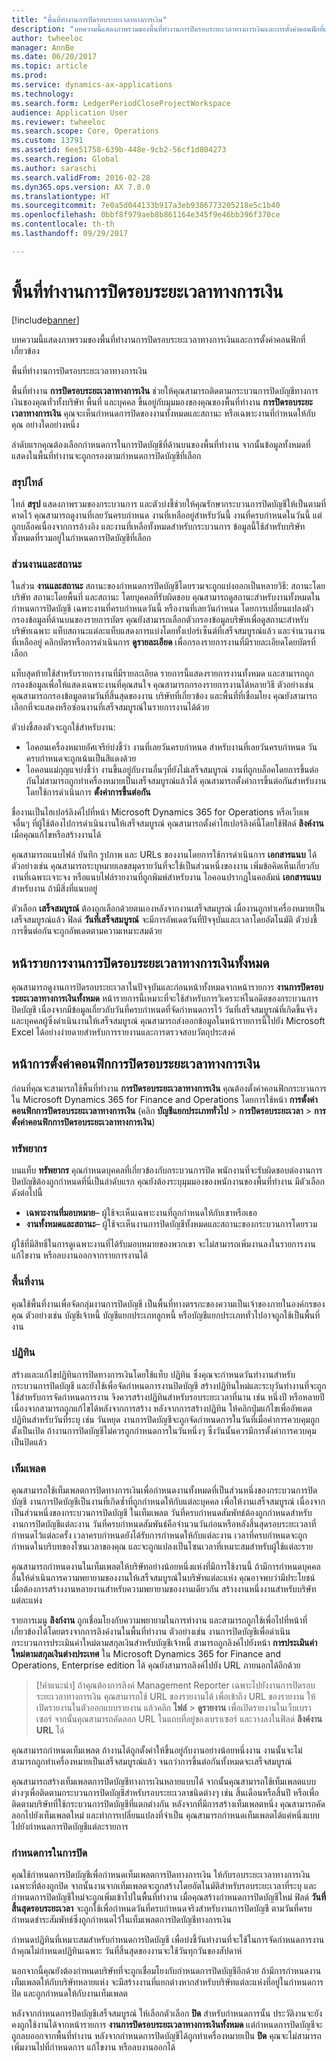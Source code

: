 ```yaml
---
title: "พื้นที่ทำงานการปิดรอบระยะเวลาทางการเงิน"
description: "บทความนี้แสดงภาพรวมของพื้นที่ทำงานการปิดรอบระยะเวลาทางการเงินและการตั้งค่าคอนฟิกที่เกี่ยวข้อง"
author: twheeloc
manager: AnnBe
ms.date: 06/20/2017
ms.topic: article
ms.prod: 
ms.service: dynamics-ax-applications
ms.technology: 
ms.search.form: LedgerPeriodCloseProjectWorkspace
audience: Application User
ms.reviewer: twheeloc
ms.search.scope: Core, Operations
ms.custom: 13791
ms.assetid: 6ee51758-639b-448e-9cb2-56cf1d804273
ms.search.region: Global
ms.author: saraschi
ms.search.validFrom: 2016-02-28
ms.dyn365.ops.version: AX 7.0.0
ms.translationtype: HT
ms.sourcegitcommit: 7e0a5d044133b917a3eb9386773205218e5c1b40
ms.openlocfilehash: 0bbf8f979aeb8b861164e345f9e46bb396f370ce
ms.contentlocale: th-th
ms.lasthandoff: 09/29/2017

---
```


# <a name="financial-period-close-workspace"></a>พื้นที่ทำงานการปิดรอบระยะเวลาทางการเงิน

[!include[banner](../includes/banner.md)]


บทความนี้แสดงภาพรวมของพื้นที่ทำงานการปิดรอบระยะเวลาทางการเงินและการตั้งค่าคอนฟิกที่เกี่ยวข้อง

พื้นที่ทำงานการปิดรอบระยะเวลาทางการเงิน

พื้นที่ทำงาน **การปิดรอบระยะเวลาทางการเงิน** ช่วยให้คุณสามารถติดตามกระบวนการปิดบัญชีทางการเงินของคุณทั่วทั้งบริษัท พื้นที่ และบุคคล ขึ้นอยู่กับมุมมองของคุณของพื้นที่ทำงาน **การปิดรอบระยะเวลาทางการเงิน** คุณจะเห็นกำหนดการปิดของงานทั้งหมดและสถานะ หรือเฉพาะงานที่กำหนดให้กับคุณ อย่างใดอย่างหนึ่ง 

ลำดับแรกคุณต้องเลือกกำหนดการในการปิดบัญชีที่ด้านบนของพื้นที่ทำงาน จากนั้นข้อมูลทั้งหมดที่แสดงในพื้นที่ทำงานจะถูกกรองตามกำหนดการปิดบัญชีที่เลือก

### <a name="summary-tiles"></a>สรุปไทล์

ไทล์ **สรุป** แสดงภาพรวมของกระบวนการ และตัวบ่งชี้ช่วยให้คุณรักษากระบวนการปิดบัญชีให้เป็นตามที่คาดไว้ คุณสามารถดูงานที่เลยวันครบกำหนด งานที่เหลืออยู่สำหรับวันนี้ งานที่ครบกำหนดในวันนี้ แต่ถูกบล็อคเนื่องจากการอ้างอิง และงานที่เหลือทั้งหมดสำหรับกระบวนการ ข้อมูลนี้ใช้สำหรับบริษัททั้งหมดที่รวมอยู่ในกำหนดการปิดบัญชีที่เลือก

### <a name="tasks-and-status-section"></a>ส่วนงานและสถานะ

ในส่วน **งานและสถานะ** สถานะของกำหนดการปิดบัญชีโดยรวมจะถูกแบ่งออกเป็นหลายวิธี: สถานะโดยบริษัท สถานะโดยพื้นที่ และสถานะ โดยบุคคลที่รับผิดชอบ คุณสามารถดูสถานะสำหรับงานทั้งหมดในกำหนดการปิดบัญชี เฉพาะงานที่ครบกำหนดวันนี้ หรืองานที่เลยวันกำหนด โดยการเปลี่ยนแปลงตัวกรองข้อมูลที่ด้านบนของรายการบัตร คุณยังสามารถเลือกตัวกรองข้อมูลบริษัทเพื่อดูสถานะสำหรับบริษัทเฉพาะ แท็บสถานะแต่ละแท็บแสดงการแบ่งโดยทั้งเปอร์เซ็นต์ที่เสร็จสมบูรณ์แล้ว และจำนวนงานที่เหลืออยู่ คลิกบัตรหรือการดำเนินการ **ดูรายละเอียด** เพื่อกรองรายการงานที่มีรายละเอียดโดยบัตรที่เลือก 

แท็บสุดท้ายใช้สำหรับรายการงานที่มีรายละเอียด รายการนี้แสดงรายการงานทั้งหมด และสามารถถูกกรองข้อมูลเพื่อให้แสดงเฉพาะงานที่คุณสนใจ คุณสามารถกรองรายการงานได้หลายวิธี ตัวอย่างเช่น คุณสามารถกรองข้อมูลตามวันที่สิ้นสุดของงาน บริษัทที่เกี่ยวข้อง และพื้นที่ที่เชื่อมโยง คุณยังสามารถเลือกที่จะแสดงหรือซ่อนงานที่เสร็จสมบูรณ์ในรายการงานได้ด้วย 

ตัวบ่งชี้สองตัวจะถูกใช้สำหรับงาน:

-   ไอคอนเครื่องหมายอัศเจรีย์บ่งชี้ว่า งานที่เลยวันครบกำหนด สำหรับงานที่เลยวันครบกำหนด วันครบกำหนดจะถูกเน้นเป็นสีแดงด้วย
-   ไอคอนแม่กุญแจบ่งชี้ว่า งานขึ้นอยู่กับงานอื่นๆที่ยังไม่เสร็จสมบูรณ์ งานที่ถูกบล็อคโดยการขึ้นต่อกันไม่สามารถถูกทำเครื่องหมายเป็นเสร็จสมบูรณ์แล้วได้ คุณสามารถตั้งค่าการขึ้นต่อกันสำหรับงานโดยใช้การดำเนินการ **ตั้งค่าการขึ้นต่อกัน**

ชื่องานเป็นไฮเปอร์ลิงค์ไปที่หน้า Microsoft Dynamics 365 for Operations หรือเว็บเพจอื่นๆ ที่ผู้ใช้ต้องไปการดำเนินงานให้เสร็จสมบูรณ์ คุณสามารถตั้งค่าไฮเปอร์ลิงค์นี้โดยใช้ฟิลด์ **ลิงค์งาน** เมื่อคุณแก้ไขหรือสร้างงานได้ 

คุณสามารถแนบไฟล์ บันทึก รูปภาพ และ URLs ของงานโดยการใช้การดำเนินการ **เอกสารแนบ** ได้ ตัวอย่างเช่น คุณสามารถระบุหมายเลขสมุดรายวันที่จะใช้เป็นส่วนหนึ่งของงาน เพิ่มข้อคิดเห็นเกี่ยวกับงานที่เฉพาะเจาะจง หรือแนบไฟล์รายงานที่ถูกพิมพ์สำหรับงาน ไอคอนปรากฏในคอลัมน์ **เอกสารแนบ** สำหรับงาน ถ้ามีสิ่งที่แนบอยู่ 

ตัวเลือก **เสร็จสมบูรณ์** ต้องถูกเลือกด้วยตนเองหลังจากงานเสร็จสมบูรณ์ เมื่องานถูกทำเครื่องหมายเป็นเสร็จสมบูรณ์แล้ว ฟิลด์ **วันที่เสร็จสมบูรณ์** จะมีการอัพเดตวันที่ปัจจุบันและเวลาโดยอัตโนมัติ ตัวบ่งชี้การขึ้นต่อกันจะถูกอัพเดตตามความเหมาะสมด้วย

## <a name="all-financial-period-close-tasks-list-page"></a>หน้ารายการงานการปิดรอบระยะเวลาทางการเงินทั้งหมด
คุณสามารถดูงานการปิดรอบระยะเวลาในปัจจุบันและก่อนหน้าทั้งหมดจากหน้ารายการ **งานการปิดรอบระยะเวลาทางการเงินทั้งหมด** หน้ารายการนี้เหมาะที่จะใช้สำหรับการวิเคราะห์ในอดีตของกระบวนการปิดบัญชี เนื่องจากมีข้อมูลเกี่ยวกับวันที่ครบกำหนดที่จัดกำหนดการไว้ วันที่เสร็จสมบูรณ์ที่เกิดขึ้นจริง และบุคคลผู้ซึ่งดำเนินงานให้เสร็จสมบูรณ์ คุณสามารถส่งออกข้อมูลในหน้ารายการนี้ไปยัง Microsoft Excel ได้อย่างง่ายดายสำหรับการรายงานและการตรวจสอบวัตถุประสงค์

## <a name="financial-period-close-configuration-page"></a>หน้าการตั้งค่าคอนฟิกการปิดรอบระยะเวลาทางการเงิน
ก่อนที่คุณจะสามารถใช้พื้นที่ทำงาน **การปิดรอบระยะเวลาทางการเงิน** คุณต้องตั้งค่าคอนฟิกกระบวนการใน Microsoft Dynamics 365 for Finance and Operations โดยการใช้หน้า **การตั้งค่าคอนฟิกการปิดรอบระยะเวลาทางการเงิน** (คลิก **บัญชีแยกประเภททั่วไป** &gt; **การปิดรอบระยะเวลา** &gt; **การตั้งค่าคอนฟิกการปิดรอบระยะเวลาทางการเงิน**)

### <a name="resources"></a>ทรัพยากร

บนแท็บ **ทรัพยากร** คุณกำหนดบุคคลที่เกี่ยวข้องกับกระบวนการปิด พนักงานที่จะรับผิดชอบต่องานการปิดบัญชีต้องถูกกำหนดที่นี่เป็นลำดับแรก คุณยังต้องระบุมุมมองของพนักงานของพื้นที่ทำงาน มีตัวเลือกดังต่อไปนี้

-   **เฉพาะงานที่มอบหมาย**– ผู้ใช้จะเห็นเฉพาะงานที่ถูกกำหนดให้กับเขาหรือเธอ
-   **งานทั้งหมดและสถานะ**– ผู้ใช้จะเห็นงานการปิดบัญชีทั้งหมดและสถานะของกระบวนการโดยรวม

ผู้ใช้ที่มีสิทธิ์ในการดูเฉพาะงานที่ได้รับมอบหมายของพวกเขา จะไม่สามารถเพิ่มงานลงในรายการงาน แก้ไขงาน หรือลบงานออกจากรายการงานได้

### <a name="task-areas"></a>พื้นที่งาน

คุณใช้พื้นที่งานเพื่อจัดกลุ่มงานการปิดบัญชี เป็นพื้นที่ทางตรรกะของความเป็นเจ้าของภายในองค์กรของคุณ ตัวอย่างเช่น บัญชีเจ้าหนี้ บัญชีแยกประเภทลูกหนี้ หรือบัญชีแยกประเภททั่วไปอาจถูกใช้เป็นพื้นที่งาน

### <a name="calendars"></a>ปฏิทิน

สร้างและแก้ไขปฏิทินการปิดทางการเงินโดยใช้แท็บ ปฏิทิน ซึ่งคุณจะกำหนดวันทำงานสำหรับกระบวนการปิดบัญชี และยังใช้เพื่อจัดกำหนดการงานปิดบัญชี  สร้างปฏิทินใหม่และระบุวันทำงานที่จะถูกใช้สำหรับการจัดกำหนดการงาน  จึงควรสร้างปฏิทินสำหรับรอบระยะเวลาที่นาน เช่น หนึ่งปี หรือหลายปี เนื่องจากสามารถถูกแก้ไขได้หลังจากการสร้าง  หลังจากการสร้างปฏิทิน ให้คลิกปุ่มแก้ไขเพื่ออัพเดตปฏิทินสำหรับวันที่ระบุ เช่น วันหยุด  งานการปิดบัญชีจะถูกจัดกำหนดการในวันที่เมื่อค่าการควบคุมถูกตั้งเป็นเปิด  ถ้างานการปิดบัญชีไม่ควรถูกกำหนดการในวันหนึ่งๆ ซึ่งวันนั้นควรมีการตั้งค่าการควบคุมเป็นปิดแล้ว

### <a name="templates"></a>เท็มเพลต

คุณสามารถใช้เท็มเพลตการปิดทางการเงินเพื่อกำหนดงานทั้งหมดที่เป็นส่วนหนึ่งของกระบวนการปิดบัญชี งานการปิดบัญชีเป็นงานที่เกิดซ้ำที่ถูกกำหนดให้กับแต่ละบุคคล เพื่อให้งานเสร็จสมบูรณ์ เนื่องจากเป็นส่วนหนึ่งของกระบวนการปิดบัญชี ในเท็มเพลต วันที่ครบกำหนดสัมพัทธ์ต้องถูกกำหนดสำหรับงานการปิดบัญชีแต่ละงาน วันที่ครบกำหนดสัมพันธ์คือจำนวนวันก่อนหรือหลังสิ้นสุดรอบระยะเวลาที่กำหนดไว้แต่ละครั้ง เวลาครบกำหนดยังได้รับการกำหนดให้กับแต่ละงาน เวลาที่ครบกำหนดจะถูกกำหนดในบริบทของโซนเวลาของคุณ และจะถูกแปลงเป็นโซนเวลาที่เหมาะสมสำหรับผู้ใช้แต่ละราย 

คุณสามารถกำหนดงานในเท็มเพลตให้บริษัทอย่างน้อยหนึ่งแห่งที่มีการใช้งานนี้ ถ้ามีการกำหนดบุคคลอื่นให้ดำเนินการความพยายามของงานให้เสร็จสมบูรณ์ในบริษัทแต่ละแห่ง คุณอาจพบว่ามีประโยชน์เมื่อต้องการสร้างงานหลายงานสำหรับความพยายามของงานเดียวกัน สร้างงานหนึ่งงานสำหรับบริษัทแต่ละแห่ง 

รายการเมนู **ลิงก์งาน** ถูกเชื่อมโยงกับความพยายามในการทำงาน และสามารถถูกใช้เพื่อไปที่หน้าที่เกี่ยวข้องได้โดยตรงจากการลิงค์งานในพื้นที่ทำงาน ตัวอย่างเช่น งานการปิดบัญชีเพื่อดำเนินกระบวนการประเมินค่าใหม่ตามสกุลเงินสำหรับบัญชีเจ้าหนี้ สามารถถูกลิงค์ไปยังหน้า **การประเมินค่าใหม่ตามสกุลเงินต่างประเทศ** ใน Microsoft Dynamics 365 for Finance and Operations, Enterprise edition ได้ คุณยังสามารถลิงค์ไปยัง URL ภายนอกได้อีกด้วย 

> [!คำแนะนำ] ถ้าคุณต้องการลิงค์ Management Reporter เฉพาะไปยังงานการปิดรอบระยะเวลาทางการเงิน คุณสามารถใช้ URL ของรายงานได้ เพื่อเข้าถึง URL ของรายงาน ให้เปิดรายงานในตัวออกแบบรายงาน แล้วคลิก **ไฟล์** &gt; **ดูรายงาน** เพื่อเปิดรายงานในเว็บเบราเซอร์ จากนั้นคุณสามารถคัดลอก URL ในแถบที่อยู่ของเบราเซอร์ และวางลงในฟิลด์ **ลิงค์งาน** **URL** ได้ 

คุณสามารถกำหนดเท็มเพลต ถ้างานได้ถูกตั้งค่าให้ขึ้นอยู่กับงานอย่างน้อยหนึ่งงาน งานนั้นจะไม่สามารถถูกทำเครื่องหมายเป็นเสร็จสมบูรณ์แล้ว จนกว่าการขึ้นต่อกันทั้งหมดจะเสร็จสมบูรณ์ 

คุณสามารถสร้างเท็มเพลตการปิดบัญชีทางการเงินหลายแบบได้ จากนั้นคุณสามารถใช้เท็มเพลตแบบต่างๆเพื่อติดตามกระบวนการปิดบัญชีสำหรับรอบระยะเวลาชนิดต่างๆ เช่น สิ้นเดือนหรือสิ้นปี หรือเพื่อติดตามบริษัทที่ใช้กระบวนการปิดบัญชีที่แตกต่างกัน หลังจากที่มีการสร้างเท็มเพลตหนึ่ง คุณสามารถคัดลอกไปยังเท็มเพลตใหม่ และทำการเปลี่ยนแปลงที่จำเป็น คุณสามารถกำหนดเท็มเพลตได้แค่หนึ่งแบบไปยังกำหนดการปิดบัญชีแต่ละรายการ

### <a name="closing-schedules"></a>กำหนดการในการปิด

คุณใช้กำหนดการปิดบัญชีเพื่อกำหนดเท็มเพลตการปิดทางการเงิน ให้กับรอบระยะเวลาทางการเงินเฉพาะที่ต้องถูกปิด จากนั้นงานจากเท็มเพลตจะถูกสร้างโดยอัตโนมัติสำหรับรอบระยะเวลาที่ระบุ และกำหนดการปิดบัญชีใหม่จะถูกเพิ่มเข้าไปในพื้นที่ทำงาน เมื่อคุณสร้างกำหนดการปิดบัญชีใหม่ ฟิลด์ **วันที่สิ้นสุดรอบระยะเวลา** จะถูกใช้เพื่อกำหนดวันที่ครบกำหนดจริงสำหรับงานการปิดบัญชี ตามวันที่ครบกำหนดชำระสัมพัทธ์ซึ่งถูกกำหนดไว้ในเท็มเพลตการปิดบัญชีทางการเงิน 

กำหนดปฏิทินที่เหมาะสมสำหรับกำหนดการปิดบัญชี เพื่อบ่งชี้วันทำงานที่จะใช้ในการจัดกำหนดการงาน ถ้าคุณไม่กำหนดปฏิทินเฉพาะ วันที่สิ้นสุดของงานจะใช้วันทุกวันของสัปดาห์ 

นอกจากนี้คุณยังต้องกำหนดบริษัทที่จะถูกเชื่อมโยงกับกำหนดการปิดบัญชีอีกด้วย ถ้ามีการกำหนดงานเท็มเพลตให้กับบริษัทหลายแห่ง จะมีสร้างงานที่แยกต่างหากสำหรับบริษัทแต่ละแห่งที่อยู่ในกำหนดการปิด และถูกกำหนดให้กับงานเท็มเพลต 

หลังจากกำหนดการปิดบัญชีเสร็จสมบูรณ์ ให้เลือกตัวเลือก **ปิด** สำหรับกำหนดการนั้น ประวัติงานจะยังคงถูกใช้งานได้จากหน้ารายการ **งานการปิดรอบระยะเวลาทางการเงินทั้งหมด** แต่กำหนดการปิดบัญชีจะถูกลบออกจากพื้นที่ทำงาน หลังจากกำหนดการปิดบัญชีได้ถูกทำเครื่องหมายเป็น **ปิด** คุณจะไม่สามารถเพิ่มงานไปที่กำหนดการ แก้ไขงาน หรือลบงานออกได้




